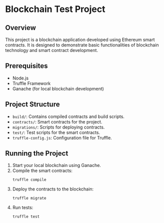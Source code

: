 
# Blockchain Test Project

## Overview

This project is a blockchain application developed using Ethereum smart contracts. It is designed to demonstrate basic functionalities of blockchain technology and smart contract development.

## Prerequisites

- Node.js
- Truffle Framework
- Ganache (for local blockchain development)


## Project Structure

- `build/`: Contains compiled contracts and build scripts.
- `contracts/`: Smart contracts for the project.
- `migrations/`: Scripts for deploying contracts.
- `test/`: Test scripts for the smart contracts.
- `truffle-config.js`: Configuration file for Truffle.

## Running the Project

1. Start your local blockchain using Ganache.
2. Compile the smart contracts:
   ```
   truffle compile
   ```
3. Deploy the contracts to the blockchain:
   ```
   truffle migrate
   ```
4. Run tests:
   ```
   truffle test
   ```
